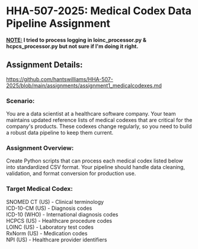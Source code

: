 # HHA-507-2025: Medical Codex Data Pipeline Assignment 

**<ins>NOTE:</ins> I tried to process logging in loinc_processor.py & hcpcs_processor.py but not sure if I'm doing it right.**

## Assignment Details:
https://github.com/hantswilliams/HHA-507-2025/blob/main/assignments/assignment1_medicalcodexes.md

### Scenario:
You are a data scientist at a healthcare software company. Your team maintains updated reference lists of medical codexes that are critical for the company's products. These codexes change regularly, so you need to build a robust data pipeline to keep them current.

### Assignment Overview:
Create Python scripts that can process each medical codex listed below into standardized CSV format. Your pipeline should handle data cleaning, validation, and format conversion for production use.

### Target Medical Codex:
SNOMED CT (US) - Clinical terminology \
ICD-10-CM (US) - Diagnosis codes \
ICD-10 (WHO) - International diagnosis codes \
HCPCS (US) - Healthcare procedure codes \
LOINC (US) - Laboratory test codes \
RxNorm (US) - Medication codes \
NPI (US) - Healthcare provider identifiers
